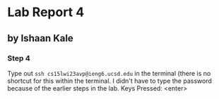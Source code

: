# Lab Report 4
## by Ishaan Kale

### Step 4

Type out ```ssh cs15lwi23avp@ieng6.ucsd.edu``` in the terminal (there is no shortcut for this within the terminal.
I didn't have to type the password because of the earlier steps in the lab.
Keys Pressed: \<enter\>
